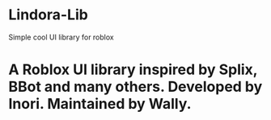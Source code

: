 # Lindora-Lib
Simple cool UI library for roblox

# A Roblox UI library inspired by Splix, BBot and many others. Developed by Inori. Maintained by Wally.
